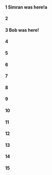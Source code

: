 #### 1 Simran was here!a
#### 2
#### 3 Bob was here!
#### 4
#### 5
#### 6
#### 7
#### 8
#### 9
#### 10
#### 11
#### 12
#### 13
#### 14
#### 15
